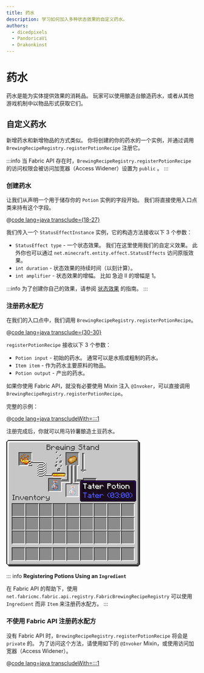 ```yaml
---
title: 药水
description: 学习如何加入多种状态效果的自定义药水。
authors:
  - dicedpixels
  - PandoricaVi
  - Drakonkinst
---
```


# 药水

药水是能为实体提供效果的消耗品。 玩家可以使用酿造台酿造药水，或者从其他游戏机制中以物品形式获取它们。

## 自定义药水

新增药水和新增物品的方式类似。 你将创建的你的药水的一个实例，并通过调用 `BrewingRecipeRegistry.registerPotionRecipe` 注册它。

:::info
当 Fabric API 存在时，`BrewingRecipeRegistry.registerPotionRecipe` 的访问权限会被访问加宽器（Access Widener）设置为 `public` 。
:::

### 创建药水

让我们从声明一个用于储存你的 `Potion` 实例的字段开始。 我们将直接使用入口点类来持有这个字段。

@[code lang=java transclude={18-27}](@/reference/latest/src/main/java/com/example/docs/potion/FabricDocsReferencePotions.java)

我们传入一个 `StatusEffectInstance` 实例，它的构造方法接收以下 3 个参数：

- `StatusEffect type` - 一个状态效果。 我们在这里使用我们的自定义效果。 此外你也可以通过 `net.minecraft.entity.effect.StatusEffects` 访问原版效果。
- `int duration` - 状态效果的持续时间（以刻计算）。
- `int amplifier` - 状态效果的增幅。 比如 急迫 II 的增幅是 1。

:::info
为了创建你自己的效果，请参阅 [状态效果](../entities/effects.md) 的指南。
:::

### 注册药水配方

在我们的入口点中，我们调用 `BrewingRecipeRegistry.registerPotionRecipe`。

@[code lang=java transclude={30-30}](@/reference/latest/src/main/java/com/example/docs/potion/FabricDocsReferencePotions.java)

`registerPotionRecipe` 接收以下 3 个参数：

- `Potion input` - 初始的药水。 通常可以是水瓶或粗制的药水。
- `Item item` - 作为药水主要原料的物品。
- `Potion output` - 产出的药水。

如果你使用 Fabric API，就没有必要使用 Mixin 注入 `@Invoker`，可以直接调用 `BrewingRecipeRegistry.registerPotionRecipe`。

完整的示例：

@[code lang=java transcludeWith=:::1](@/reference/latest/src/main/java/com/example/docs/potion/FabricDocsReferencePotions.java)

注册完成后，你就可以用马铃薯酿造土豆药水。

![玩家物品栏内的效果](/assets/develop/tater-potion.png)

::: info
**Registering Potions Using an `Ingredient`**

在 Fabric API 的帮助下，使用 `
net.fabricmc.fabric.api.registry.FabricBrewingRecipeRegistry` 可以使用 `Ingredient` 而非 `Item` 来注册药水配方。
:::

### 不使用 Fabric API 注册药水配方

没有 Fabric API 时，`BrewingRecipeRegistry.registerPotionRecipe` 将会是 `private` 的。 为了访问这个方法，请使用如下的 `@Invoker` Mixin，或使用访问加宽器（Access Widener）。

@[code lang=java transcludeWith=:::1](@/reference/latest/src/main/java/com/example/docs/mixin/potion/BrewingRecipeRegistryInvoker.java)
